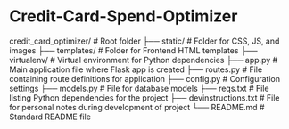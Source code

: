 # Credit-Card-Spend-Optimizer



credit_card_optimizer/   # Root folder
├── static/              # Folder for CSS, JS, and images
├── templates/           # Folder for Frontend HTML templates
├── virtualenv/                # Virtual environment for Python dependencies
├── app.py               # Main application file where Flask app is created
├── routes.py            # File containing route definitions for application
├── config.py            # Configuration settings
├── models.py            # File for database models
├── reqs.txt             # File listing Python dependencies for the project
├── devinstructions.txt  # File for personal notes during development of project
└── README.md            # Standard README file
